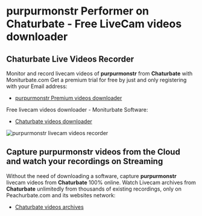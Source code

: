 # purpurmonstr Performer on Chaturbate - Free LiveCam videos downloader

## Chaturbate Live Videos Recorder

Monitor and record livecam videos of **purpurmonstr** from **Chaturbate** with Moniturbate.com
Get a premium trial for free by just and only registering with your Email address:
* [purpurmonstr Premium videos downloader](https://moniturbate.com/request-demo-licence-key.html)

Free livecam videos downloader - Moniturbate Software:
* [Chaturbate videos downloader](https://moniturbate.com/moniturbate-download-software.html)

![purpurmonstr livecam videos recorder](https://peachurnet.com/templates/moniturbate-software.png)


## Capture purpurmonstr videos from the Cloud and watch your recordings on Streaming

Without the need of downloading a software, capture **purpurmonstr** livecam videos from **Chaturbate** 100% online.
Watch Livecam archives from **Chaturbate** unlimitedly from thousands of existing recordings, only on Peachurbate.com and its websites network:
* [Chaturbate videos archives](https://peachurnet.com/)